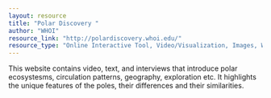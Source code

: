 ```yaml
---
layout: resource
title: "Polar Discovery "
author: "WHOI"
resource_link: "http://polardiscovery.whoi.edu/"
resource_type: "Online Interactive Tool, Video/Visualization, Images, Website"
---
```


This website contains video, text, and interviews that introduce polar ecosystesms, circulation patterns, geography, exploration etc.  It highlights the unique features of the poles, their differences and their similarities.

